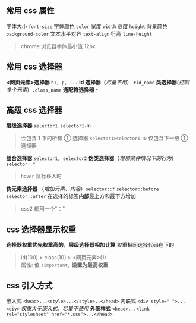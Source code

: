 ## 常用 css 属性

字体大小 `font-size`
字体颜色 `color`
宽度 `width`
高度 `height`
背景颜色 `background-color`
文本水平对齐 `text-align`
行高 `line-height`

> chrome 浏览器字体最小值 12px

## 常用 css 选择器

**<网页元素>选择器** `h1, p, ...`
**id 选择器**（_尽量不用_） `#id_name`
**类选择器**(_控制多个元素_）`.class_name`
**通配符选择器** `*`

## 高级 css 选择器

**层级选择器** `selector1 selector1-①`

> 会包含 1 下的所有 ① 选择器
> `selector1>selector1-①` 仅包含下一级 ① 选择器

**组合选择器** `selector1, selector2`
**伪类选择器**（_增加某种情况下的行为_） `selector: *`

> `hover` 鼠标移入时

**伪元素选择器** （_增加元素、内容_）`selector::*`
`selector::before` `selector::after` 在选择的标签**内部**最上方和最下方增加

> css2 都用一个"："

## css 选择器显示权重

**选择器权重优先权重高的，层级选择器相加计算** 权重相同选择代码在下的

> id(100) > class(10) > <网页元素>(1)  
> 属性: 值 `!important;` **设置为最高权重**

## css 引入方式

嵌入式 `<head>...<style>...</style>..</head>`
内联式 `<div style=" ">...<div>` _权重大于嵌入式，尽量不使用_
**外部样式** `<head>...<link rel="stylesheet" href="*.css">...</head>`
